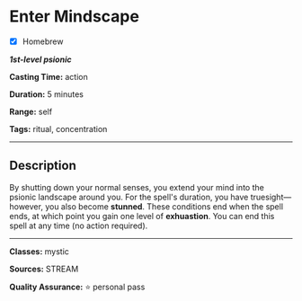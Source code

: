 # Enter Mindscape

- [x] Homebrew

***1st-level psionic***

**Casting Time:** action

**Duration:** 5 minutes

**Range:** self

**Tags:** ritual, concentration

---

## Description
By shutting down your normal senses, you extend your mind into the psionic landscape around you.
For the spell's duration, you have truesight&mdash;however, you also become **stunned**.
These conditions end when the spell ends, at which point you gain one level of **exhuastion**.
You can end this spell at any time (no action required).

---

**Classes:** mystic

**Sources:** STREAM

**Quality Assurance:** :star: personal pass
